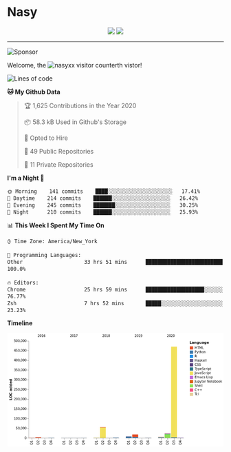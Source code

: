 # Nasy

<p align="center">
<img height="200" src="https://github-readme-stats.vercel.app/api?username=nasyxx&count_private=true&show_icons=true&theme=dracula&include_all_commits=true"/>
<img height="200" src="https://github-readme-stats.vercel.app/api/top-langs/?username=nasyxx&theme=dracula&hide=html,jupyter+notebook&count_private=true&show_icons=true"/>
</p>
  
----------------

![Sponsor](https://img.shields.io/static/v1.svg?label=Sponsor&message=%E2%9D%A4&logo=GitHub&style=flat&color=pink)
 
Welcome, the ![nasyxx visitor counter](https://count.getloli.com/get/@nasyxx?theme=rule34)th vistor!
 
<!--START_SECTION:waka-->
![Lines of code](https://img.shields.io/badge/From%20Hello%20World%20I%27ve%20Written-17.8%20million%20lines%20of%20code-blue)

**🐱 My Github Data** 

> 🏆 1,625 Contributions in the Year 2020
 > 
> 📦 58.3 kB Used in Github's Storage 
 > 
> 💼 Opted to Hire
 > 
> 📜 49 Public Repositories
 > 
> 🔑 11 Private Repositories 

**I'm a Night 🦉** 

```text
🌞 Morning    141 commits    ████░░░░░░░░░░░░░░░░░░░░░   17.41% 
🌆 Daytime    214 commits    ██████░░░░░░░░░░░░░░░░░░░   26.42% 
🌃 Evening    245 commits    ███████░░░░░░░░░░░░░░░░░░   30.25% 
🌙 Night      210 commits    ██████░░░░░░░░░░░░░░░░░░░   25.93%

```


📊 **This Week I Spent My Time On** 

```text
⌚︎ Time Zone: America/New_York

💬 Programming Languages: 
Other                    33 hrs 51 mins      █████████████████████████   100.0%

🔥 Editors: 
Chrome                   25 hrs 59 mins      ███████████████████░░░░░░   76.77% 
Zsh                      7 hrs 52 mins       █████░░░░░░░░░░░░░░░░░░░░   23.23%

```

**Timeline**

![Chart not found](https://github.com/nasyxx/nasyxx/blob/master/charts/bar_graph.png) 


<!--END_SECTION:waka-->

<!-- ![visitors](https://visitor-badge.laobi.icu/badge?page_id=nasyxx.nasyxx) -->
